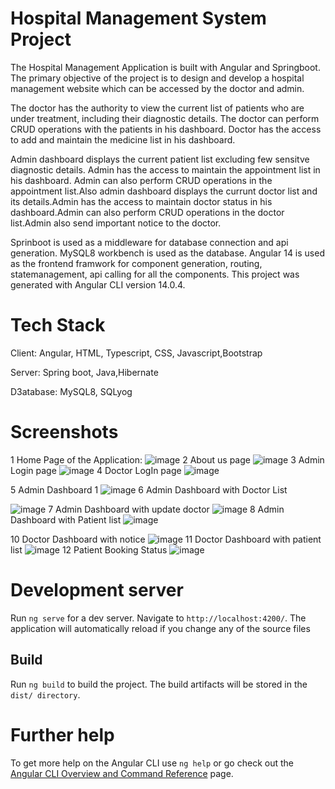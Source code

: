 # Hospital Management System Project

The Hospital Management Application is built with Angular and Springboot. The primary objective of the project is to design and develop a hospital management website which can be accessed by the doctor and admin.

The doctor has the authority to view the current list of patients who are under treatment, including their diagnostic details. The doctor can perform CRUD operations with the patients in his dashboard. Doctor has the access to add and maintain the medicine list in his dashboard.

Admin dashboard displays the current patient list excluding few sensitve diagnostic details. Admin has the access to maintain the appointment list in his dashboard. Admin can also perform CRUD operations in the appointment list.Also admin dashboard displays the currunt doctor list and its details.Admin has the access to maintain doctor status in his dashboard.Admin can also perform CRUD operations in the doctor list.Admin also send important notice to the doctor.

Sprinboot is used as a middleware for database connection and api generation. MySQL8 workbench is used as the database. Angular 14 is used as the frontend framwork for component generation, routing, statemanagement, api calling for all the components. This project was generated with Angular CLI version 14.0.4.


# Tech Stack
Client: Angular, HTML, Typescript, CSS, Javascript,Bootstrap

Server: Spring boot, Java,Hibernate

 D3atabase: MySQL8, SQLyog

# Screenshots

1 Home Page of the Application:
![image](https://github.com/suyog888/Hospital-Management-Suyog/assets/102501989/66945258-7f61-4622-ade8-ad00ab3cd395)
2 About us page
![image](https://github.com/suyog888/Hospital-Management-Suyog/assets/102501989/1a077cd1-3338-4a0f-af3c-cd91cc553ecc)
3 Admin Login page
![image](https://github.com/suyog888/Hospital-Management-Suyog/assets/102501989/26bdb969-937d-4fad-81eb-ddc2ce945bea)
4 Doctor LogIn page
![image](https://github.com/suyog888/Hospital-Management-Suyog/assets/102501989/5bfd0457-02bb-43eb-ad2f-a1752bcd4b93)

5 Admin Dashboard 1
![image](https://github.com/suyog888/Hospital-Management-Suyog/assets/102501989/43771faf-9cf7-44cb-8950-83b75f614ac3)
6 Admin Dashboard with Doctor List

![image](https://github.com/suyog888/Hospital-Management-Suyog/assets/102501989/d126946f-cc36-4823-bf51-8b0e4dd4c8da)
7 Admin Dashboard with update doctor
![image](https://github.com/suyog888/Hospital-Management-Suyog/assets/102501989/51b87b05-eda7-42e6-9e9a-ee28562cc634)
8 Admin Dashboard with Patient list
![image](https://github.com/suyog888/Hospital-Management-Suyog/assets/102501989/72211f50-b2e8-4c8c-8089-83d991fb5889)

10 Doctor Dashboard with notice
![image](https://github.com/suyog888/Hospital-Management-Suyog/assets/102501989/5c4f255d-56cd-42ab-af5e-e652121273c2)
11 Doctor Dashboard with patient list
![image](https://github.com/suyog888/Hospital-Management-Suyog/assets/102501989/17a479b6-5e77-42d6-b6ca-e9f1aafd4f8b)
12 Patient Booking Status
![image](https://github.com/suyog888/Hospital-Management-Suyog/assets/102501989/c18b7b8f-38c3-49a0-b877-f02134300ccf)







# Development server
Run  `ng serve` for a dev server. Navigate to `http://localhost:4200/`. The application will automatically reload if you change any of the source files

## Build
Run `ng build` to build the project. The build artifacts will be stored in the `dist/ directory`.

# Further help
To get more help on the Angular CLI use `ng help` or go check out the [Angular CLI Overview and Command Reference](https://angular.io/cli) page.
